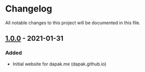 # Changelog
All notable changes to this project will be documented in this file.

## [1.0.0] - 2021-01-31
### Added
- Initial website for dapak.me (dapak.github.io)

[1.0.0]: https://github.com/dapak/dapak.github.io